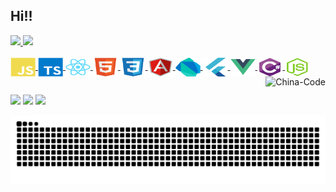 ## Hi!! 
 <div>
  <a href="https://github.com/Chinarelli">
  <img height="180em" src="https://github-readme-stats.vercel.app/api?username=Chinarelli&show_icons=true&theme=chartreuse-dark&include_all_commits=true&count_private=true"/>
  <img height="180em" src="https://github-readme-stats.vercel.app/api/top-langs/?username=Chinarelli&layout=compact&langs_count=16&theme=chartreuse-dark"/>
</div>
<div style="display: inline_block"><br>
  <img align="center" alt="China-Js" height="30" width="40" src="https://raw.githubusercontent.com/devicons/devicon/master/icons/javascript/javascript-plain.svg">
  <img align="center" alt="China-Ts" height="30" width="40" src="https://raw.githubusercontent.com/devicons/devicon/master/icons/typescript/typescript-plain.svg">
  <img align="center" alt="China-React" height="30" width="40" src="https://raw.githubusercontent.com/devicons/devicon/master/icons/react/react-original.svg">
  <img align="center" alt="China-HTML" height="30" width="40" src="https://raw.githubusercontent.com/devicons/devicon/master/icons/html5/html5-original.svg">
  <img align="center" alt="China-CSS" height="30" width="40" src="https://raw.githubusercontent.com/devicons/devicon/master/icons/css3/css3-original.svg">
  <img align="center" alt="China-Angular" height="30" width="40" src="https://raw.githubusercontent.com/devicons/devicon/master/icons/angularjs/angularjs-original.svg">
  <img align="center" alt="China-Dart" height="30" width="40" src="https://raw.githubusercontent.com/devicons/devicon/master/icons/dart/dart-original.svg">
  <img align="center" alt="China-Flutter" height="30" width="40" src="https://raw.githubusercontent.com/devicons/devicon/master/icons/flutter/flutter-original.svg">
  <img align="center" alt="China-Vue" height="30" width="40" src="https://raw.githubusercontent.com/devicons/devicon/master/icons/vuejs/vuejs-original.svg">
  <img align="center" alt="China-Csharp" height="30" width="40" src="https://raw.githubusercontent.com/devicons/devicon/master/icons/csharp/csharp-original.svg">
  <img align="center" alt="China-Csharp" height="30" width="40" src="https://raw.githubusercontent.com/devicons/devicon/master/icons/nodejs/nodejs-original.svg"> 
  <img align="right" alt="China-Code" src="https://media.tenor.com/images/d1d7f6ef9cf24497a9d61b0a83a0f50e/tenor.gif">
</div>
  
  ##
 
<div> 
  <a href="https://instagram.com/chinalucasrelli" target="_blank"><img src="https://img.shields.io/badge/-Instagram-%23E4405F?style=for-the-badge&logo=instagram&logoColor=white" target="_blank"></a>
  <a href = "mailto:lucaschinarelli11@gmail.com"><img src="https://img.shields.io/badge/-Gmail-%23333?style=for-the-badge&logo=gmail&logoColor=white" target="_blank"></a>
  <a href="https://www.linkedin.com/in/lucas-chinarelli-ab7135a1/" target="_blank"><img src="https://img.shields.io/badge/-LinkedIn-%230077B5?style=for-the-badge&logo=linkedin&logoColor=white" target="_blank"></a> 
 
  ![Snake animation](https://github.com/Chinarelli/Chinarelli/blob/output/github-contribution-grid-snake.svg)
 
</div>
